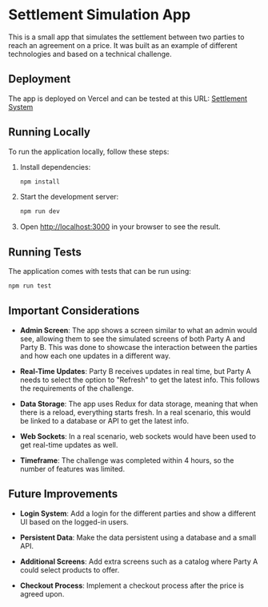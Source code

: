 
# Settlement Simulation App

This is a small app that simulates the settlement between two parties to reach an agreement on a price. It was built as an example of different technologies and based on a technical challenge.

## Deployment

The app is deployed on Vercel and can be tested at this URL: [Settlement System](https://settlersystem.vercel.app/)

## Running Locally

To run the application locally, follow these steps:

1. Install dependencies:
   ```bash
   npm install
   ```

2. Start the development server:
   ```bash
   npm run dev
   ```

3. Open [http://localhost:3000](http://localhost:3000) in your browser to see the result.

## Running Tests

The application comes with tests that can be run using:
```bash
npm run test
```

## Important Considerations

- **Admin Screen**: The app shows a screen similar to what an admin would see, allowing them to see the simulated screens of both Party A and Party B. This was done to showcase the interaction between the parties and how each one updates in a different way.
  
- **Real-Time Updates**: Party B receives updates in real time, but Party A needs to select the option to "Refresh" to get the latest info. This follows the requirements of the challenge.

- **Data Storage**: The app uses Redux for data storage, meaning that when there is a reload, everything starts fresh. In a real scenario, this would be linked to a database or API to get the latest info.

- **Web Sockets**: In a real scenario, web sockets would have been used to get real-time updates as well.

- **Timeframe**: The challenge was completed within 4 hours, so the number of features was limited.

## Future Improvements

- **Login System**: Add a login for the different parties and show a different UI based on the logged-in users.

- **Persistent Data**: Make the data persistent using a database and a small API.

- **Additional Screens**: Add extra screens such as a catalog where Party A could select products to offer.

- **Checkout Process**: Implement a checkout process after the price is agreed upon.

